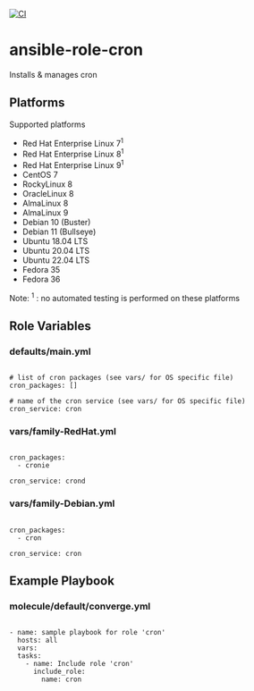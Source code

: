 [![CI](https://github.com/de-it-krachten/ansible-role-cron/workflows/CI/badge.svg?event=push)](https://github.com/de-it-krachten/ansible-role-cron/actions?query=workflow%3ACI)


# ansible-role-cron

Installs & manages cron

## Platforms

Supported platforms

- Red Hat Enterprise Linux 7<sup>1</sup>
- Red Hat Enterprise Linux 8<sup>1</sup>
- Red Hat Enterprise Linux 9<sup>1</sup>
- CentOS 7
- RockyLinux 8
- OracleLinux 8
- AlmaLinux 8
- AlmaLinux 9
- Debian 10 (Buster)
- Debian 11 (Bullseye)
- Ubuntu 18.04 LTS
- Ubuntu 20.04 LTS
- Ubuntu 22.04 LTS
- Fedora 35
- Fedora 36

Note:
<sup>1</sup> : no automated testing is performed on these platforms

## Role Variables
### defaults/main.yml
<pre><code>
# list of cron packages (see vars/ for OS specific file)
cron_packages: []

# name of the cron service (see vars/ for OS specific file)
cron_service: cron
</pre></code>

### vars/family-RedHat.yml
<pre><code>
cron_packages:
  - cronie

cron_service: crond
</pre></code>

### vars/family-Debian.yml
<pre><code>
cron_packages:
  - cron

cron_service: cron
</pre></code>



## Example Playbook
### molecule/default/converge.yml
<pre><code>
- name: sample playbook for role 'cron'
  hosts: all
  vars:
  tasks:
    - name: Include role 'cron'
      include_role:
        name: cron
</pre></code>
